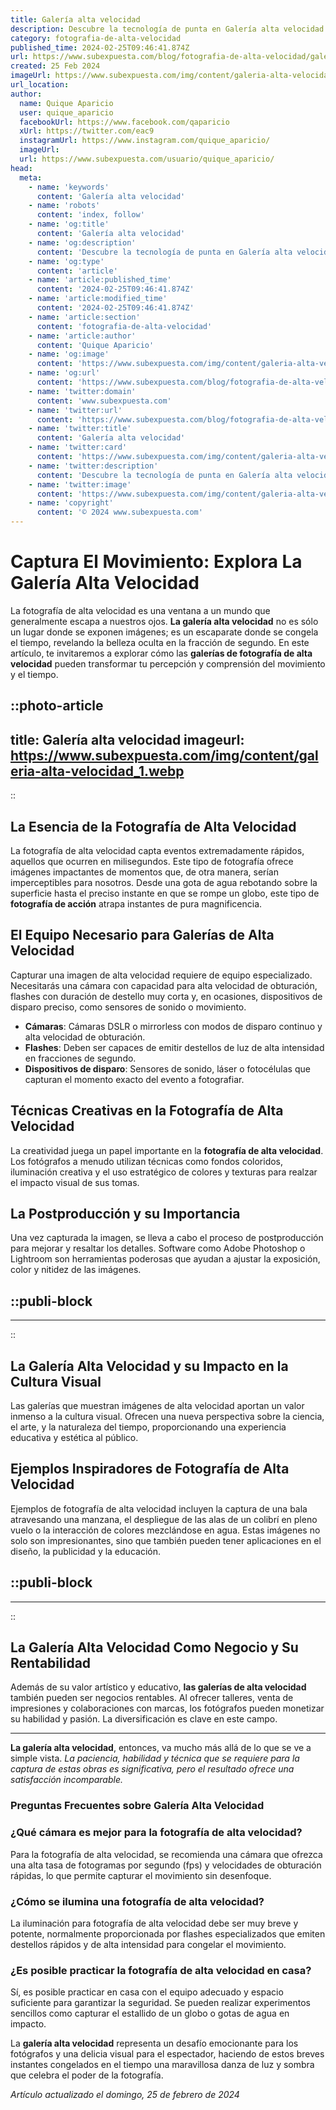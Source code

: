 ```yaml
---
title: Galería alta velocidad
description: Descubre la tecnología de punta en Galería alta velocidad. Experimenta la innovación y eficiencia en comunicaciones y traslado de datos.
category: fotografia-de-alta-velocidad
published_time: 2024-02-25T09:46:41.874Z
url: https://www.subexpuesta.com/blog/fotografia-de-alta-velocidad/galeria-alta-velocidad
created: 25 Feb 2024
imageUrl: https://www.subexpuesta.com/img/content/galeria-alta-velocidad_1.webp
url_location:
author:
  name: Quique Aparicio
  user: quique_aparicio
  facebookUrl: https://www.facebook.com/qaparicio
  xUrl: https://twitter.com/eac9
  instagramUrl: https://www.instagram.com/quique_aparicio/
  imageUrl: 
  url: https://www.subexpuesta.com/usuario/quique_aparicio/
head:
  meta:
    - name: 'keywords'
      content: 'Galería alta velocidad'
    - name: 'robots'
      content: 'index, follow'
    - name: 'og:title'
      content: 'Galería alta velocidad'
    - name: 'og:description'
      content: 'Descubre la tecnología de punta en Galería alta velocidad. Experimenta la innovación y eficiencia en comunicaciones y traslado de datos.'
    - name: 'og:type'
      content: 'article'
    - name: 'article:published_time'
      content: '2024-02-25T09:46:41.874Z'
    - name: 'article:modified_time'
      content: '2024-02-25T09:46:41.874Z'
    - name: 'article:section'
      content: 'fotografia-de-alta-velocidad'
    - name: 'article:author'
      content: 'Quique Aparicio'
    - name: 'og:image'
      content: 'https://www.subexpuesta.com/img/content/galeria-alta-velocidad_1.webp'
    - name: 'og:url'
      content: 'https://www.subexpuesta.com/blog/fotografia-de-alta-velocidad/galeria-alta-velocidad'
    - name: 'twitter:domain'
      content: 'www.subexpuesta.com'
    - name: 'twitter:url'
      content: 'https://www.subexpuesta.com/blog/fotografia-de-alta-velocidad/galeria-alta-velocidad'
    - name: 'twitter:title'
      content: 'Galería alta velocidad'
    - name: 'twitter:card'
      content: 'https://www.subexpuesta.com/img/content/galeria-alta-velocidad_1.webp'
    - name: 'twitter:description'
      content: 'Descubre la tecnología de punta en Galería alta velocidad. Experimenta la innovación y eficiencia en comunicaciones y traslado de datos.'
    - name: 'twitter:image'
      content: 'https://www.subexpuesta.com/img/content/galeria-alta-velocidad_1.webp'
    - name: 'copyright'
      content: '© 2024 www.subexpuesta.com'
---
```

# Captura El Movimiento: Explora La Galería Alta Velocidad

La fotografía de alta velocidad es una ventana a un mundo que generalmente escapa a nuestros ojos. **La galería alta velocidad** no es sólo un lugar donde se exponen imágenes; es un escaparate donde se congela el tiempo, revelando la belleza oculta en la fracción de segundo. En este artículo, te invitaremos a explorar cómo las **galerías de fotografía de alta velocidad** pueden transformar tu percepción y comprensión del movimiento y el tiempo.


::photo-article
---
title: Galería alta velocidad
imageurl: https://www.subexpuesta.com/img/content/galeria-alta-velocidad_1.webp
---
::


## La Esencia de la Fotografía de Alta Velocidad

La fotografía de alta velocidad capta eventos extremadamente rápidos, aquellos que ocurren en milisegundos. Este tipo de fotografía ofrece imágenes impactantes de momentos que, de otra manera, serían imperceptibles para nosotros. Desde una gota de agua rebotando sobre la superficie hasta el preciso instante en que se rompe un globo, este tipo de **fotografía de acción** atrapa instantes de pura magnificencia.

## El Equipo Necesario para Galerías de Alta Velocidad

Capturar una imagen de alta velocidad requiere de equipo especializado. Necesitarás una cámara con capacidad para alta velocidad de obturación, flashes con duración de destello muy corta y, en ocasiones, dispositivos de disparo preciso, como sensores de sonido o movimiento.

- **Cámaras**: Cámaras DSLR o mirrorless con modos de disparo continuo y alta velocidad de obturación.
- **Flashes**: Deben ser capaces de emitir destellos de luz de alta intensidad en fracciones de segundo.
- **Dispositivos de disparo**: Sensores de sonido, láser o fotocélulas que capturan el momento exacto del evento a fotografiar.

## Técnicas Creativas en la Fotografía de Alta Velocidad

La creatividad juega un papel importante en la **fotografía de alta velocidad**. Los fotógrafos a menudo utilizan técnicas como fondos coloridos, iluminación creativa y el uso estratégico de colores y texturas para realzar el impacto visual de sus tomas.

## La Postproducción y su Importancia

Una vez capturada la imagen, se lleva a cabo el proceso de postproducción para mejorar y resaltar los detalles. Software como Adobe Photoshop o Lightroom son herramientas poderosas que ayudan a ajustar la exposición, color y nitidez de las imágenes.


  ::publi-block
  ---
  ---
  ::
  
  
## La Galería Alta Velocidad y su Impacto en la Cultura Visual

Las galerías que muestran imágenes de alta velocidad aportan un valor inmenso a la cultura visual. Ofrecen una nueva perspectiva sobre la ciencia, el arte, y la naturaleza del tiempo, proporcionando una experiencia educativa y estética al público.

## Ejemplos Inspiradores de Fotografía de Alta Velocidad

Ejemplos de fotografía de alta velocidad incluyen la captura de una bala atravesando una manzana, el despliegue de las alas de un colibrí en pleno vuelo o la interacción de colores mezclándose en agua. Estas imágenes no solo son impresionantes, sino que también pueden tener aplicaciones en el diseño, la publicidad y la educación.


  ::publi-block
  ---
  ---
  ::
  
  
## La Galería Alta Velocidad Como Negocio y Su Rentabilidad

Además de su valor artístico y educativo, **las galerías de alta velocidad** también pueden ser negocios rentables. Al ofrecer talleres, venta de impresiones y colaboraciones con marcas, los fotógrafos pueden monetizar su habilidad y pasión. La diversificación es clave en este campo.

---

**La galería alta velocidad**, entonces, va mucho más allá de lo que se ve a simple vista. *La paciencia, habilidad y técnica que se requiere para la captura de estas obras es significativa, pero el resultado ofrece una satisfacción incomparable.*

### Preguntas Frecuentes sobre Galería Alta Velocidad

### ¿Qué cámara es mejor para la fotografía de alta velocidad?
Para la fotografía de alta velocidad, se recomienda una cámara que ofrezca una alta tasa de fotogramas por segundo (fps) y velocidades de obturación rápidas, lo que permite capturar el movimiento sin desenfoque.

### ¿Cómo se ilumina una fotografía de alta velocidad?
La iluminación para fotografía de alta velocidad debe ser muy breve y potente, normalmente proporcionada por flashes especializados que emiten destellos rápidos y de alta intensidad para congelar el movimiento.

### ¿Es posible practicar la fotografía de alta velocidad en casa?
Sí, es posible practicar en casa con el equipo adecuado y espacio suficiente para garantizar la seguridad. Se pueden realizar experimentos sencillos como capturar el estallido de un globo o gotas de agua en impacto.

La **galería alta velocidad** representa un desafío emocionante para los fotógrafos y una delicia visual para el espectador, haciendo de estos breves instantes congelados en el tiempo una maravillosa danza de luz y sombra que celebra el poder de la fotografía.

_Artículo actualizado el domingo, 25 de febrero de 2024_